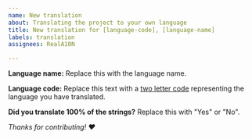 ```yaml
---
name: New translation
about: Translating the project to your own language
title: New translation for [language-code], [language-name]
labels: translation
assignees: RealA10N

---
```


**Language name:**
Replace this with the language name.

**Language code:**
Replace this text with a [two letter code](https://en.wikipedia.org/wiki/List_of_ISO_639-1_codes) representing the language you have translated.

**Did you translate 100% of the strings?**
Replace this with "Yes" or "No".


_Thanks for contributing! ❤_